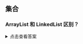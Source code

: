 ## 集合

### ArrayList 和 LinkedList 区别？

<details>
<summary>点击查看答案</summary>


- ArrayList 底层基于动态数组实现，LinkedList 底层基于链表实现; 
- 对于随机访问(get/set), ArrayList 通过 index 直接定位到数组对应位置的节点, 而 LinkedList 需要从头节点或尾节点开始遍历, 直到寻找到目标节点, 因此效率上 ArrayList 优于 LinkedList;
- 对于插入和删除(add/remove), ArrayList 需要移动目标节点后面的节点(System.arraycopy方法移动节点), 而 LinkedList 只需要修改目标前后节点的 next 或 prev 属性即可, 因此效率上 LinkedList 优于 ArrayList。

PS: 当 ArrayList 是顺序插入的时候, 由于不需要移动节点, 因此效率上并不会比 LinkedList 差; LinkedList 因为有 prev 和 next, 所以空间上比 ArrayList 占用大。

### HashMap 数据结构是什么样的？不同JDK版本之间实现有什么区别？

### ConcurrentHashMap 是如何保证线程安全的？

### ConcurrentHashMap 在JDK1.8 前后的锁有什么区别？

### HashMap 扩容的过程？



## JVM

#### Java 内存区域分配？

#### 类加载机制？

#### GC回收机制？

#### 常见的垃圾回收算法？

#### 线上出现 Full GC，是如何排查的？

<details>
    <summary>点击查看答案</summary>
    产生问题的原因对象到 GC Roots 的引用链没有被释放。
    1. 打印/导出 GC 日志, dump 出快照
    2. MAT 等工具分析堆内存情况。
</details>

<img src="https://static.xkcoding.com/blog/2020-06-23-82407.jpg" alt="JVM性能优化" style="zoom: 50%;" />

### G1 与 CMS 区别？

<details>
  <summary>点击查看答案</summary>
    CMS 适合老年代的回收, G1 适合新生代和老年代的回收。
    G1 使用 `Region` 的方式对堆内存进行了划分, 基于 `标记-整理` 算法, 减少内存碎片的产生。
</details>

## 多线程、锁

### volatile 关键字解决了什么问题，它的实现原理是什么？

### synchronized 原理，描述下锁膨胀的过程？

### synchronized 和 lock 有什么区别？

### 线程池的工作流程？参数都有哪些？具体什么含义？

### 介绍下 CAS，CAS 会存在哪些问题?

### 什么情况下会用 ThreadLocal？会存在哪些问题？



## Spring

### Spring 中用到了哪些设计模式？

### Spring MVC 流程

### Spring Boot 自动装配是如何实现的？

### Spring IOC AOP 

### Bean 的生命周期

### Bean 的作用域



## MySQL

### MySQL  为什么使用 B+ 树来作索引，对比 B 树它的优点和缺点是什么？

### MySQL  联合索引底层原理？

### 索引使用、创建原则?

### MySQL 事务隔离级别，各有哪些优缺点？

### InnoDB 和 MyISAM 的区别，为什么会使用 InnoDB 作为默认引擎？



## Redis

### Redis 支持的数据结构，以及它们应用的场景？

### 两种持久化方式 RDB 和 AOF 的优缺点？

### Redis 中如何防止缓存雪崩和缓存击穿

### Redis 的集群模式，setinel(哨兵) 和 cluster(主从)区别以及应用场景？

### Redis 如何实现分布式锁?

### 使用策略？





